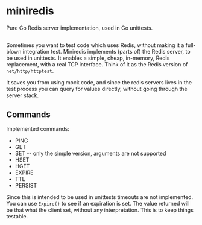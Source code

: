 # miniredis

Pure Go Redis server implementation, used in Go unittests.


##

Sometimes you want to test code which uses Redis, without making it a full-blown
integration test.
Miniredis implements (parts of) the Redis server, to be used in unittests. It
enables a simple, cheap, in-memory, Redis replacement, with a real TCP interface. Think of it as the Redis version of `net/http/httptest`.

It saves you from using mock code, and since the redis servers lives in the
test process you can query for values directly, without going through the server
stack.


## Commands

Implemented commands:

 - PING
 - GET
 - SET -- only the simple version, arguments are not supported
 - HSET
 - HGET
 - EXPIRE
 - TTL
 - PERSIST

Since this is intended to be used in unittests timeouts are not implemented.
You can use `Expire()` to see if an expiration is set. The value returned will
be that what the client set, without any interpretation. This is to keep things
testable.
